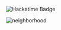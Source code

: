 ![Hackatime Badge](https://github-readme-stats.hackclub.dev/api/wakatime?username=1941&api_domain=hackatime.hackclub.com&theme=dark&custom_title=My+Hackatime+Stats+This+Week&layout=compact&cache_seconds=0&langs_count=8
)

![neighborhood](https://hackatime-badge.hackclub.com/U08R4KDL6UF/neighborhood
)
